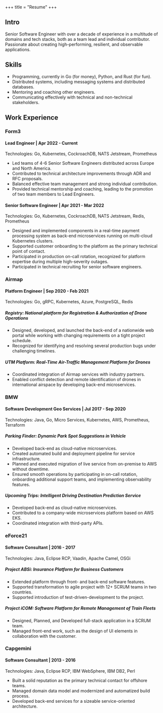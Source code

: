 +++ 
title = "Resume"
+++

## Intro
Senior Software Engineer with over a decade of experience in a multitude of domains and tech stacks, both as a team lead and individual contributor. Passionate about creating high-performing, resilient, and observable applications.

## Skills
* Programming, currently in Go (for money), Python, and Rust (for fun).
* Distributed systems, including messaging systems and distributed databases.
* Mentoring and coaching other engineers.
* Communicating effectively with technical and non-technical stakeholders.

## Work Experience
### Form3
#### Lead Engineer | Apr 2022 - Current

Technologies: Go, Kubernetes, CockroachDB, NATS Jetstream, Prometheus

* Led teams of 4-6 Senior Software Engineers distributed across Europe and North America.
* Contributed to technical architecture improvements through ADR and RFC proposals.
* Balanced effective team management and strong individual contribution.
* Provided technical mentorship and coaching, leading to the promotion of two team members to Lead Engineers.

#### Senior Software Engineer | Apr 2021 - Mar 2022

Technologies: Go, Kubernetes, CockroachDB, NATS Jetstream, Redis, Prometheus

* Designed and implemented components in a real-time payment processing system as back-end microservices running on multi-cloud Kubernetes clusters.
* Supported customer onboarding to the platform as the primary technical point of contact.
* Participated in production on-call rotation, recognized for platform expertise during multiple high-severity outages.
* Participated in technical recruiting for senior software engineers.

### Airmap
#### Platform Engineer | Sep 2020 - Feb 2021

Technologies: Go, gRPC, Kubernetes, Azure, PostgreSQL, Redis

##### Registry: National platform for Registration & Authorization of Drone Operations

* Designed, developed, and launched the back-end of a nationwide web portal while working with changing requirements on a tight project schedule.
* Recognized for identifying and resolving several production bugs under challenging timelines.

##### UTM Platform: Real-Time Air-Traffic Management Platform for Drones

* Coordinated integration of Airmap services with industry partners.
* Enabled conflict detection and remote identification of drones in international airspace by developing back-end microservices.

### BMW
#### Software Development Geo Services | Jul 2017 - Sep 2020

Technologies: Java, Go, Micro Services, Kubernetes, AWS, Prometheus, Terraform

##### Parking Finder: Dynamic Park Spot Suggestions in Vehicle

* Developed back-end as cloud-native microservices.
* Created automated build and deployment pipeline for service infrastructure.
* Planned and executed migration of live service from on-premise to AWS without downtime.
* Ensured smooth operations by participating in on-call rotation, onboarding additional support teams, and implementing observability features.

##### Upcoming Trips: Intelligent Driving Destination Prediction Service

* Developed back-end as cloud-native microservices.
* Contributed to a company-wide microservices platform based on AWS EKS.
* Coordinated integration with third-party APIs.

### eForce21
#### Software Consultant | 2016 - 2017

Technologies: Java, Eclipse RCP, Vaadin, Apache Camel, OSGi

##### Project ABSi: Insurance Platform for Business Customers

* Extended platform through front- and back-end software features.
* Supported transformation to agile project with 12+ SCRUM teams in two countries.
* Supported introduction of test-driven-development to the project.

##### Project iCOM: Software Platform for Remote Management of Train Fleets

* Designed, Planned, and Developed full-stack application in a SCRUM team.
* Managed front-end work, such as the design of UI elements in collaboration with the customer.

### Capgemini
#### Software Consultant | 2013 - 2016

Technologies: Java, Eclipse RCP, IBM WebSphere, IBM DB2, Perl

* Built a solid reputation as the primary technical contact for offshore teams.
* Managed domain data model and modernized and automatized build process.
* Developed back-end services for a sizeable service-oriented architecture.